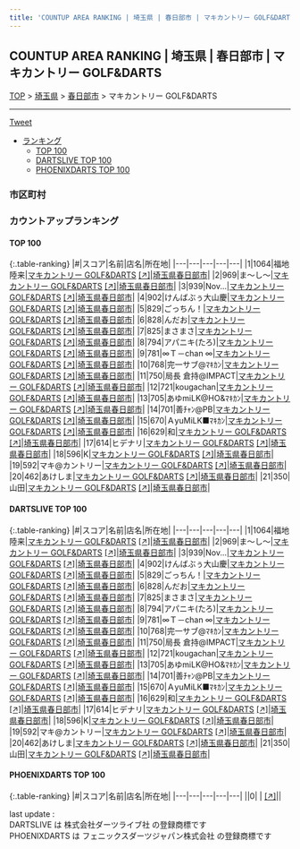 ```yaml
---
title: 'COUNTUP AREA RANKING | 埼玉県 | 春日部市 | マキカントリー GOLF&DARTS'
---
```

## COUNTUP AREA RANKING | 埼玉県 | 春日部市 | マキカントリー GOLF&DARTS

[TOP](/darts/rank/) > [埼玉県](/darts/rank/埼玉県/) > [春日部市](/darts/rank/埼玉県/春日部市/) > マキカントリー GOLF&DARTS

___

<a href="https://twitter.com/share?ref_src=twsrc%5Etfw" data-text="COUNTUP AREA RANKING | 埼玉県春日部市マキカントリー GOLF&DARTS" class="twitter-share-button" data-hashtags="DARTSLIVE,PHOENIXDARTS,darts,ダーツ" data-show-count="false">Tweet</a>

* [ランキング](#カウントアップランキング)
    * [TOP 100](#top-100)
    * [DARTSLIVE TOP 100](#dartslive-top-100)
    * [PHOENIXDARTS TOP 100](#phoenixdarts-top-100)

### 市区町村

<ul>

</ul>

### カウントアップランキング

#### TOP 100



{:.table-ranking}
|#|スコア|名前|店名|所在地|
|---|---|---|---|---|
|1|1064|<span class="rank-name-dl">福地陸来</span>|<a href="/darts/rank/shops/2d0ef9406651929928032249b44395af.html">マキカントリー GOLF&DARTS</a> <a href="https://search.dartslive.com/jp/shop/2d0ef9406651929928032249b44395af">[↗]</a>|<a href="/darts/rank/埼玉県/春日部市">埼玉県春日部市</a>|
|2|969|<span class="rank-name-dl">ま～し～</span>|<a href="/darts/rank/shops/2d0ef9406651929928032249b44395af.html">マキカントリー GOLF&DARTS</a> <a href="https://search.dartslive.com/jp/shop/2d0ef9406651929928032249b44395af">[↗]</a>|<a href="/darts/rank/埼玉県/春日部市">埼玉県春日部市</a>|
|3|939|<span class="rank-name-dl">Nov...</span>|<a href="/darts/rank/shops/2d0ef9406651929928032249b44395af.html">マキカントリー GOLF&DARTS</a> <a href="https://search.dartslive.com/jp/shop/2d0ef9406651929928032249b44395af">[↗]</a>|<a href="/darts/rank/埼玉県/春日部市">埼玉県春日部市</a>|
|4|902|<span class="rank-name-dl">けんばぶぅ大山慶</span>|<a href="/darts/rank/shops/2d0ef9406651929928032249b44395af.html">マキカントリー GOLF&DARTS</a> <a href="https://search.dartslive.com/jp/shop/2d0ef9406651929928032249b44395af">[↗]</a>|<a href="/darts/rank/埼玉県/春日部市">埼玉県春日部市</a>|
|5|829|<span class="rank-name-dl">ごっちん！</span>|<a href="/darts/rank/shops/2d0ef9406651929928032249b44395af.html">マキカントリー GOLF&DARTS</a> <a href="https://search.dartslive.com/jp/shop/2d0ef9406651929928032249b44395af">[↗]</a>|<a href="/darts/rank/埼玉県/春日部市">埼玉県春日部市</a>|
|6|828|<span class="rank-name-dl">んだお</span>|<a href="/darts/rank/shops/2d0ef9406651929928032249b44395af.html">マキカントリー GOLF&DARTS</a> <a href="https://search.dartslive.com/jp/shop/2d0ef9406651929928032249b44395af">[↗]</a>|<a href="/darts/rank/埼玉県/春日部市">埼玉県春日部市</a>|
|7|825|<span class="rank-name-dl">まさまさ</span>|<a href="/darts/rank/shops/2d0ef9406651929928032249b44395af.html">マキカントリー GOLF&DARTS</a> <a href="https://search.dartslive.com/jp/shop/2d0ef9406651929928032249b44395af">[↗]</a>|<a href="/darts/rank/埼玉県/春日部市">埼玉県春日部市</a>|
|8|794|<span class="rank-name-dl">アパニキ(たろ)</span>|<a href="/darts/rank/shops/2d0ef9406651929928032249b44395af.html">マキカントリー GOLF&DARTS</a> <a href="https://search.dartslive.com/jp/shop/2d0ef9406651929928032249b44395af">[↗]</a>|<a href="/darts/rank/埼玉県/春日部市">埼玉県春日部市</a>|
|9|781|<span class="rank-name-dl">∞Ｔ－chan ∞</span>|<a href="/darts/rank/shops/2d0ef9406651929928032249b44395af.html">マキカントリー GOLF&DARTS</a> <a href="https://search.dartslive.com/jp/shop/2d0ef9406651929928032249b44395af">[↗]</a>|<a href="/darts/rank/埼玉県/春日部市">埼玉県春日部市</a>|
|10|768|<span class="rank-name-dl">完一サブ@ﾏｷｶﾝ</span>|<a href="/darts/rank/shops/2d0ef9406651929928032249b44395af.html">マキカントリー GOLF&DARTS</a> <a href="https://search.dartslive.com/jp/shop/2d0ef9406651929928032249b44395af">[↗]</a>|<a href="/darts/rank/埼玉県/春日部市">埼玉県春日部市</a>|
|11|750|<span class="rank-name-dl">局長 倉持@IMPACT</span>|<a href="/darts/rank/shops/2d0ef9406651929928032249b44395af.html">マキカントリー GOLF&DARTS</a> <a href="https://search.dartslive.com/jp/shop/2d0ef9406651929928032249b44395af">[↗]</a>|<a href="/darts/rank/埼玉県/春日部市">埼玉県春日部市</a>|
|12|721|<span class="rank-name-dl">kougachan</span>|<a href="/darts/rank/shops/2d0ef9406651929928032249b44395af.html">マキカントリー GOLF&DARTS</a> <a href="https://search.dartslive.com/jp/shop/2d0ef9406651929928032249b44395af">[↗]</a>|<a href="/darts/rank/埼玉県/春日部市">埼玉県春日部市</a>|
|13|705|<span class="rank-name-dl">あゆmiLK@HO&amp;ﾏｷｶﾝ</span>|<a href="/darts/rank/shops/2d0ef9406651929928032249b44395af.html">マキカントリー GOLF&DARTS</a> <a href="https://search.dartslive.com/jp/shop/2d0ef9406651929928032249b44395af">[↗]</a>|<a href="/darts/rank/埼玉県/春日部市">埼玉県春日部市</a>|
|14|701|<span class="rank-name-dl">善ﾁｬﾝ@PB</span>|<a href="/darts/rank/shops/2d0ef9406651929928032249b44395af.html">マキカントリー GOLF&DARTS</a> <a href="https://search.dartslive.com/jp/shop/2d0ef9406651929928032249b44395af">[↗]</a>|<a href="/darts/rank/埼玉県/春日部市">埼玉県春日部市</a>|
|15|670|<span class="rank-name-dl">ＡyuMiLK■ﾏｷｶﾝ</span>|<a href="/darts/rank/shops/2d0ef9406651929928032249b44395af.html">マキカントリー GOLF&DARTS</a> <a href="https://search.dartslive.com/jp/shop/2d0ef9406651929928032249b44395af">[↗]</a>|<a href="/darts/rank/埼玉県/春日部市">埼玉県春日部市</a>|
|16|629|<span class="rank-name-dl">和</span>|<a href="/darts/rank/shops/2d0ef9406651929928032249b44395af.html">マキカントリー GOLF&DARTS</a> <a href="https://search.dartslive.com/jp/shop/2d0ef9406651929928032249b44395af">[↗]</a>|<a href="/darts/rank/埼玉県/春日部市">埼玉県春日部市</a>|
|17|614|<span class="rank-name-dl">ヒデナリ</span>|<a href="/darts/rank/shops/2d0ef9406651929928032249b44395af.html">マキカントリー GOLF&DARTS</a> <a href="https://search.dartslive.com/jp/shop/2d0ef9406651929928032249b44395af">[↗]</a>|<a href="/darts/rank/埼玉県/春日部市">埼玉県春日部市</a>|
|18|596|<span class="rank-name-dl">K</span>|<a href="/darts/rank/shops/2d0ef9406651929928032249b44395af.html">マキカントリー GOLF&DARTS</a> <a href="https://search.dartslive.com/jp/shop/2d0ef9406651929928032249b44395af">[↗]</a>|<a href="/darts/rank/埼玉県/春日部市">埼玉県春日部市</a>|
|19|592|<span class="rank-name-dl">マキ@カントリー</span>|<a href="/darts/rank/shops/2d0ef9406651929928032249b44395af.html">マキカントリー GOLF&DARTS</a> <a href="https://search.dartslive.com/jp/shop/2d0ef9406651929928032249b44395af">[↗]</a>|<a href="/darts/rank/埼玉県/春日部市">埼玉県春日部市</a>|
|20|462|<span class="rank-name-dl">あけしま</span>|<a href="/darts/rank/shops/2d0ef9406651929928032249b44395af.html">マキカントリー GOLF&DARTS</a> <a href="https://search.dartslive.com/jp/shop/2d0ef9406651929928032249b44395af">[↗]</a>|<a href="/darts/rank/埼玉県/春日部市">埼玉県春日部市</a>|
|21|350|<span class="rank-name-dl">山田</span>|<a href="/darts/rank/shops/2d0ef9406651929928032249b44395af.html">マキカントリー GOLF&DARTS</a> <a href="https://search.dartslive.com/jp/shop/2d0ef9406651929928032249b44395af">[↗]</a>|<a href="/darts/rank/埼玉県/春日部市">埼玉県春日部市</a>|


#### DARTSLIVE TOP 100



{:.table-ranking}
|#|スコア|名前|店名|所在地|
|---|---|---|---|---|
|1|1064|<span class="rank-name-dl">福地陸来</span>|<a href="/darts/rank/shops/2d0ef9406651929928032249b44395af.html">マキカントリー GOLF&DARTS</a> <a href="https://search.dartslive.com/jp/shop/2d0ef9406651929928032249b44395af">[↗]</a>|<a href="/darts/rank/埼玉県/春日部市">埼玉県春日部市</a>|
|2|969|<span class="rank-name-dl">ま～し～</span>|<a href="/darts/rank/shops/2d0ef9406651929928032249b44395af.html">マキカントリー GOLF&DARTS</a> <a href="https://search.dartslive.com/jp/shop/2d0ef9406651929928032249b44395af">[↗]</a>|<a href="/darts/rank/埼玉県/春日部市">埼玉県春日部市</a>|
|3|939|<span class="rank-name-dl">Nov...</span>|<a href="/darts/rank/shops/2d0ef9406651929928032249b44395af.html">マキカントリー GOLF&DARTS</a> <a href="https://search.dartslive.com/jp/shop/2d0ef9406651929928032249b44395af">[↗]</a>|<a href="/darts/rank/埼玉県/春日部市">埼玉県春日部市</a>|
|4|902|<span class="rank-name-dl">けんばぶぅ大山慶</span>|<a href="/darts/rank/shops/2d0ef9406651929928032249b44395af.html">マキカントリー GOLF&DARTS</a> <a href="https://search.dartslive.com/jp/shop/2d0ef9406651929928032249b44395af">[↗]</a>|<a href="/darts/rank/埼玉県/春日部市">埼玉県春日部市</a>|
|5|829|<span class="rank-name-dl">ごっちん！</span>|<a href="/darts/rank/shops/2d0ef9406651929928032249b44395af.html">マキカントリー GOLF&DARTS</a> <a href="https://search.dartslive.com/jp/shop/2d0ef9406651929928032249b44395af">[↗]</a>|<a href="/darts/rank/埼玉県/春日部市">埼玉県春日部市</a>|
|6|828|<span class="rank-name-dl">んだお</span>|<a href="/darts/rank/shops/2d0ef9406651929928032249b44395af.html">マキカントリー GOLF&DARTS</a> <a href="https://search.dartslive.com/jp/shop/2d0ef9406651929928032249b44395af">[↗]</a>|<a href="/darts/rank/埼玉県/春日部市">埼玉県春日部市</a>|
|7|825|<span class="rank-name-dl">まさまさ</span>|<a href="/darts/rank/shops/2d0ef9406651929928032249b44395af.html">マキカントリー GOLF&DARTS</a> <a href="https://search.dartslive.com/jp/shop/2d0ef9406651929928032249b44395af">[↗]</a>|<a href="/darts/rank/埼玉県/春日部市">埼玉県春日部市</a>|
|8|794|<span class="rank-name-dl">アパニキ(たろ)</span>|<a href="/darts/rank/shops/2d0ef9406651929928032249b44395af.html">マキカントリー GOLF&DARTS</a> <a href="https://search.dartslive.com/jp/shop/2d0ef9406651929928032249b44395af">[↗]</a>|<a href="/darts/rank/埼玉県/春日部市">埼玉県春日部市</a>|
|9|781|<span class="rank-name-dl">∞Ｔ－chan ∞</span>|<a href="/darts/rank/shops/2d0ef9406651929928032249b44395af.html">マキカントリー GOLF&DARTS</a> <a href="https://search.dartslive.com/jp/shop/2d0ef9406651929928032249b44395af">[↗]</a>|<a href="/darts/rank/埼玉県/春日部市">埼玉県春日部市</a>|
|10|768|<span class="rank-name-dl">完一サブ@ﾏｷｶﾝ</span>|<a href="/darts/rank/shops/2d0ef9406651929928032249b44395af.html">マキカントリー GOLF&DARTS</a> <a href="https://search.dartslive.com/jp/shop/2d0ef9406651929928032249b44395af">[↗]</a>|<a href="/darts/rank/埼玉県/春日部市">埼玉県春日部市</a>|
|11|750|<span class="rank-name-dl">局長 倉持@IMPACT</span>|<a href="/darts/rank/shops/2d0ef9406651929928032249b44395af.html">マキカントリー GOLF&DARTS</a> <a href="https://search.dartslive.com/jp/shop/2d0ef9406651929928032249b44395af">[↗]</a>|<a href="/darts/rank/埼玉県/春日部市">埼玉県春日部市</a>|
|12|721|<span class="rank-name-dl">kougachan</span>|<a href="/darts/rank/shops/2d0ef9406651929928032249b44395af.html">マキカントリー GOLF&DARTS</a> <a href="https://search.dartslive.com/jp/shop/2d0ef9406651929928032249b44395af">[↗]</a>|<a href="/darts/rank/埼玉県/春日部市">埼玉県春日部市</a>|
|13|705|<span class="rank-name-dl">あゆmiLK@HO&amp;ﾏｷｶﾝ</span>|<a href="/darts/rank/shops/2d0ef9406651929928032249b44395af.html">マキカントリー GOLF&DARTS</a> <a href="https://search.dartslive.com/jp/shop/2d0ef9406651929928032249b44395af">[↗]</a>|<a href="/darts/rank/埼玉県/春日部市">埼玉県春日部市</a>|
|14|701|<span class="rank-name-dl">善ﾁｬﾝ@PB</span>|<a href="/darts/rank/shops/2d0ef9406651929928032249b44395af.html">マキカントリー GOLF&DARTS</a> <a href="https://search.dartslive.com/jp/shop/2d0ef9406651929928032249b44395af">[↗]</a>|<a href="/darts/rank/埼玉県/春日部市">埼玉県春日部市</a>|
|15|670|<span class="rank-name-dl">ＡyuMiLK■ﾏｷｶﾝ</span>|<a href="/darts/rank/shops/2d0ef9406651929928032249b44395af.html">マキカントリー GOLF&DARTS</a> <a href="https://search.dartslive.com/jp/shop/2d0ef9406651929928032249b44395af">[↗]</a>|<a href="/darts/rank/埼玉県/春日部市">埼玉県春日部市</a>|
|16|629|<span class="rank-name-dl">和</span>|<a href="/darts/rank/shops/2d0ef9406651929928032249b44395af.html">マキカントリー GOLF&DARTS</a> <a href="https://search.dartslive.com/jp/shop/2d0ef9406651929928032249b44395af">[↗]</a>|<a href="/darts/rank/埼玉県/春日部市">埼玉県春日部市</a>|
|17|614|<span class="rank-name-dl">ヒデナリ</span>|<a href="/darts/rank/shops/2d0ef9406651929928032249b44395af.html">マキカントリー GOLF&DARTS</a> <a href="https://search.dartslive.com/jp/shop/2d0ef9406651929928032249b44395af">[↗]</a>|<a href="/darts/rank/埼玉県/春日部市">埼玉県春日部市</a>|
|18|596|<span class="rank-name-dl">K</span>|<a href="/darts/rank/shops/2d0ef9406651929928032249b44395af.html">マキカントリー GOLF&DARTS</a> <a href="https://search.dartslive.com/jp/shop/2d0ef9406651929928032249b44395af">[↗]</a>|<a href="/darts/rank/埼玉県/春日部市">埼玉県春日部市</a>|
|19|592|<span class="rank-name-dl">マキ@カントリー</span>|<a href="/darts/rank/shops/2d0ef9406651929928032249b44395af.html">マキカントリー GOLF&DARTS</a> <a href="https://search.dartslive.com/jp/shop/2d0ef9406651929928032249b44395af">[↗]</a>|<a href="/darts/rank/埼玉県/春日部市">埼玉県春日部市</a>|
|20|462|<span class="rank-name-dl">あけしま</span>|<a href="/darts/rank/shops/2d0ef9406651929928032249b44395af.html">マキカントリー GOLF&DARTS</a> <a href="https://search.dartslive.com/jp/shop/2d0ef9406651929928032249b44395af">[↗]</a>|<a href="/darts/rank/埼玉県/春日部市">埼玉県春日部市</a>|
|21|350|<span class="rank-name-dl">山田</span>|<a href="/darts/rank/shops/2d0ef9406651929928032249b44395af.html">マキカントリー GOLF&DARTS</a> <a href="https://search.dartslive.com/jp/shop/2d0ef9406651929928032249b44395af">[↗]</a>|<a href="/darts/rank/埼玉県/春日部市">埼玉県春日部市</a>|


#### PHOENIXDARTS TOP 100



{:.table-ranking}
|#|スコア|名前|店名|所在地|
|---|---|---|---|---|
||0|<span class="rank-name-dl"> </span>|<a href="/darts/rank/shops/.html"></a> <a href="">[↗]</a>|<a href="/darts/rank//"></a>|


<div class="footer border-top border-gray-light mt-5 pt-3 text-right text-gray">
    last update : <span style="font-weight: italic" id="foot_last_modified"></span><br />
    DARTSLIVE は 株式会社ダーツライブ社 の登録商標です<br />
    PHOENIXDARTS は フェニックスダーツジャパン株式会社 の登録商標です<br />
</div>

<script src="https://cdnjs.cloudflare.com/ajax/libs/jquery.tablesorter/2.31.3/js/jquery.tablesorter.min.js" integrity="sha512-qzgd5cYSZcosqpzpn7zF2ZId8f/8CHmFKZ8j7mU4OUXTNRd5g+ZHBPsgKEwoqxCtdQvExE5LprwwPAgoicguNg==" crossorigin="anonymous" referrerpolicy="no-referrer"></script>
<link rel="stylesheet" href="https://cdnjs.cloudflare.com/ajax/libs/jquery.tablesorter/2.31.3/css/theme.default.min.css" integrity="sha512-wghhOJkjQX0Lh3NSWvNKeZ0ZpNn+SPVXX1Qyc9OCaogADktxrBiBdKGDoqVUOyhStvMBmJQ8ZdMHiR3wuEq8+w==" crossorigin="anonymous" referrerpolicy="no-referrer" />
<script>
$(function() {
    $(".table-ranking").tablesorter({sortList:[[0, 0]]});
    $("#foot_last_modified").text(formatDate(new Date(document.lastModified), 'yyyy-MM-dd HH:mm:ss'));
});
</script>

<script async src="https://platform.twitter.com/widgets.js" charset="utf-8"></script>